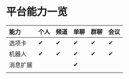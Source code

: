 # 平台能力一览

| 能力 | 个人 | 频道 | 单聊 | 群聊 | 会议 |
| :--- | :--- | :--- | :--- | :--- | :--- |
| 选项卡 | ✔ | ✔ | ✔ | ✔ | ✔ |
| 机器人 | ✔ | ✔ | ✔ | ✔ | ✔ |
| 消息扩展 |  |  | ✔ |  |  |
|  |  |  |  |  |  |




